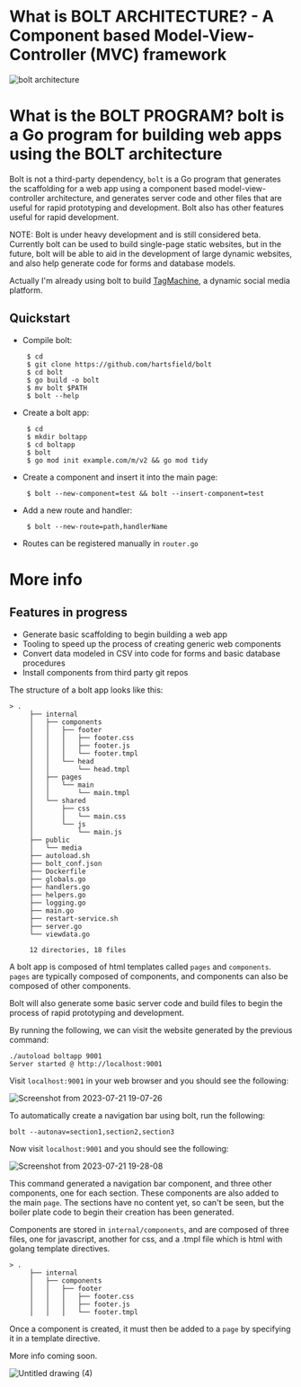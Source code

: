# What is BOLT ARCHITECTURE? - A Component based Model-View-Controller (MVC) framework

![bolt architecture](https://github.com/hartsfield/bolt/assets/30379836/b1f68fc2-b418-4bbf-b2aa-3575165d77cb)

# What is the BOLT PROGRAM? bolt is a Go program for building web apps using the BOLT architecture

Bolt is not a third-party dependency, `bolt` is a Go program that generates the 
scaffolding for a web app using a component based model-view-controller 
architecture, and generates server code and other files that are useful for 
rapid prototyping and development. Bolt also has other features useful for 
rapid development. 

NOTE: Bolt is under heavy development and is still considered beta. Currently 
bolt can be used to build single-page static websites, but in the future, bolt 
will be able to aid in the development of large dynamic websites, and also help
generate code for forms and database models. 

Actually I'm already using bolt to build [TagMachine](https://github.com/hartsfield/machinetag),
a dynamic social media platform.

## Quickstart

 - Compile bolt:

        $ cd
        $ git clone https://github.com/hartsfield/bolt
        $ cd bolt
        $ go build -o bolt
        $ mv bolt $PATH
        $ bolt --help
 - Create a bolt app:
 
        $ cd
        $ mkdir boltapp
        $ cd boltapp
        $ bolt
        $ go mod init example.com/m/v2 && go mod tidy
 - Create a component and insert it into the main page:
        
        $ bolt --new-component=test && bolt --insert-component=test
 - Add a new route and handler:

        $ bolt --new-route=path,handlerName
 - Routes can be registered manually in `router.go`

# More info

## Features in progress
 - Generate basic scaffolding to begin building a web app
 - Tooling to speed up the process of creating generic web components
 - Convert data modeled in CSV into code for forms and basic database procedures
 - Install components from third party git repos


The structure of a bolt app looks like this:

    > .
         ├── internal
         │   ├── components
         │   │   ├── footer
         │   │   │   ├── footer.css
         │   │   │   ├── footer.js
         │   │   │   └── footer.tmpl
         │   │   └── head
         │   │       └── head.tmpl
         │   ├── pages
         │   │   └── main
         │   │       └── main.tmpl
         │   └── shared
         │       ├── css
         │       │   └── main.css
         │       └── js
         │           └── main.js
         ├── public
         │   └── media
         ├── autoload.sh
         ├── bolt_conf.json
         ├── Dockerfile
         ├── globals.go
         ├── handlers.go
         ├── helpers.go
         ├── logging.go
         ├── main.go
         ├── restart-service.sh
         ├── server.go
         └── viewdata.go
         
         12 directories, 18 files

A bolt app is composed of html templates called `pages` and `components`. `pages`
are typically composed of components, and components can also be composed of
other components. 

Bolt will also generate some basic server code and build files to begin the 
process of rapid prototyping and development. 

By running the following, we can visit the website generated by the previous 
command:

    ./autoload boltapp 9001
    Server started @ http://localhost:9001

Visit `localhost:9001` in your web browser and you should see the following:

![Screenshot from 2023-07-21 19-07-26](https://github.com/hartsfield/bolt/assets/30379836/832f4789-9212-4af9-9d00-594043bfaa41)

To automatically create a navigation bar using bolt, run the following:

    bolt --autonav=section1,section2,section3

Now visit `localhost:9001` and you should see the following:

![Screenshot from 2023-07-21 19-28-08](https://github.com/hartsfield/bolt/assets/30379836/51c8d948-e086-4d4c-bb90-67f1590b8030)

This command generated a navigation bar component, and three other components, 
one for each section. These components are also added to the main `page`. The 
sections have no content yet, so can't be seen, but the boiler plate code to 
begin their creation has been generated.

Components are stored in `internal/components`, and are composed of three files,
one for javascript, another for css, and a .tmpl file which is html with golang 
template directives.

    > .
         ├── internal
         │   ├── components
         │   │   ├── footer
         │   │   │   ├── footer.css
         │   │   │   ├── footer.js
         │   │   │   └── footer.tmpl


Once a component is created, it must then be added to a `page` by specifying it 
in a template directive.

More info coming soon.

![Untitled drawing (4)](https://github.com/hartsfield/bolt/assets/30379836/b551f0d4-53e5-4309-b7d7-9fc26b7eaa76)
